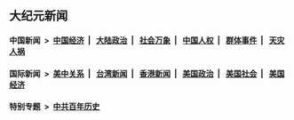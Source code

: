 ## 大纪元新闻

#### 中国新闻 &nbsp;>&nbsp; [中国经济](indexes/ncid283/README.md?01200045) &nbsp;| &nbsp; [大陆政治](indexes/ncid277/README.md?01200045) &nbsp;| &nbsp; [社会万象](indexes/ncid282/README.md?01200045) &nbsp;| &nbsp; [中国人权](indexes/ncid278/README.md?01200045) &nbsp;| &nbsp; [群体事件](indexes/ncid279/README.md?01200045) &nbsp;| &nbsp; [天灾人祸](indexes/ncid280/README.md?01200045)

#### 国际新闻 &nbsp;>&nbsp; [美中关系](indexes/nf1412576/README.md?01200045) &nbsp;| &nbsp; [台湾新闻](indexes/ncid1349361/README.md?01200045) &nbsp;| &nbsp; [香港新闻](indexes/ncid1349362/README.md?01200045) &nbsp;| &nbsp; [美国政治](indexes/ncid1078159/README.md?01200045) &nbsp;| &nbsp; [美国社会](indexes/ncid1078160/README.md?01200045) &nbsp;| &nbsp; [美国经济](indexes/ncid1078158/README.md?01200045)

#### 特别专题 &nbsp;>&nbsp; [中共百年历史](https://github.com/epoch-news/epoch-special/blob/master/README.md?01200045)  

